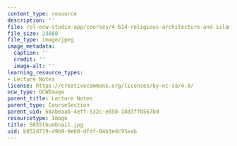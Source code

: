 ```yaml
---
content_type: resource
description: ''
file: /ol-ocw-studio-app/courses/4-614-religious-architecture-and-islamic-cultures-fall-2002/b852d719d9b99e60dfdf04b3edc95eab_5055thumbnail.jpg
file_size: 23888
file_type: image/jpeg
image_metadata:
  caption: ''
  credit: ''
  image-alt: ''
learning_resource_types:
- Lecture Notes
license: https://creativecommons.org/licenses/by-nc-sa/4.0/
ocw_type: OCWImage
parent_title: Lecture Notes
parent_type: CourseSection
parent_uid: 68abeaab-4eff-532c-e858-18d3ffb567bd
resourcetype: Image
title: 5055thumbnail.jpg
uid: b852d719-d9b9-9e60-dfdf-04b3edc95eab
---
```

